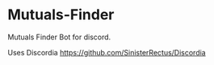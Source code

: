 # Mutuals-Finder
Mutuals Finder Bot for discord.

Uses Discordia https://github.com/SinisterRectus/Discordia
